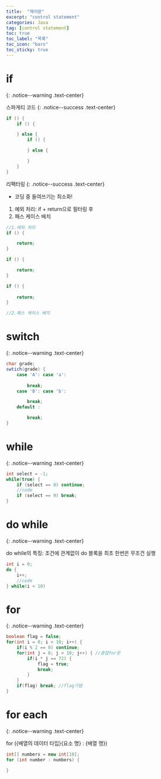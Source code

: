 ```yaml
---
title:  "제어문"
excerpt: "control statement"
categories: Java
tag: [control statement]
toc: true
toc_label: "목록"
toc_icon: "bars"
toc_sticky: true
---
```


# if
{: .notice--warning .text-center}

스파게티 코드
{: .notice--success .text-center}

```java
if () {
    if () {

    } else {
        if () {

        } else {

        }
    }
}
```

리팩터링
{: .notice--success .text-center}

- 코딩 중 들여쓰기는 최소화!
1. 예외 처리: if + return으로 필터링 후
2. 패스 케이스 배치

```java
//1.예외 처리
if () {

    return;
}

if () {

    return;
}

if () {
    
    return;
}

//2.패스 케이스 배치
```

# switch
{: .notice--warning .text-center}

```java
char grade;
swtich(grade) {
    case 'A': case 'a':
        
        break;
    case 'B': case 'b':

        break;
    default :

        break;
}
```

# while
{: .notice--warning .text-center}

```java
int select = -1;
while(true) {
    if (select == 0) continue;
    //code
    if (select == 9) break;
}
```

# do while
{: .notice--warning .text-center}

do while의 특징: 조건에 관계없이 do 블록을 최초 한번은 무조건 실행
```java
int i = 0;
do {
    i++;
    //code
} while(i < 10)
```

# for
{: .notice--warning .text-center}

```java
boolean flag = false;
for(int i = 0; i < 10; i++) {
    if(i % 2 == 0) continue;
    for(int j = 0; j < 10; j++) { //중첩for문
        if(i * j == 72) {
            flag = true;
            break;
        }
    }
    if(flag) break; //flag기법
}
```

# for each
{: .notice--warning .text-center}

for ({배열의 데이터 타입}{요소 명} : {배열 명})
```java
int[] numbers = new int[10];
for (int number : numbers) {

}
```